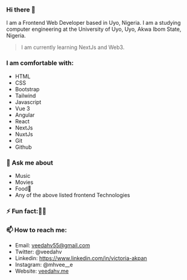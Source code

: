 ### Hi there 👋

<!--
**veedahv/veedahv** is a ✨ _special_ ✨ repository because its `README.md` (this file) appears on your GitHub profile.

Here are some ideas to get you started:

- 🔭 I’m currently working on ...
- 🌱 I’m currently learning ...
- 👯 I’m looking to collaborate on ...
- 🤔 I’m looking for help with ...
- 💬 Ask me about ...
- 📫 How to reach me: ...
- 😄 Pronouns: ...
- ⚡ Fun fact: ...
-->
<!-- Hi there 👋 -->
I am a Frontend Web Developer based in Uyo, Nigeria. I am a studying computer engineering at the University of Uyo, Uyo, Akwa Ibom State, Nigeria. 
>I am currently learning NextJs and Web3.


### I am comfortable with:

- HTML
- CSS 
- Bootstrap 
- Tailwind
- Javascript 
- Vue 3
- Angular
- React
- NextJs
- NuxtJs
- Git
- Github


### 💬 Ask me about
- Music
- Movies
- Food🤭 
- Any of the above listed frontend Technologies


### ⚡ Fun fact:🙂🙂


### 📫 How to reach me:
- Email: veedahv55@gmail.com 
- Twitter: @veedahv
- Linkedin: https://www.linkedin.com/in/victoria-akpan
- Instagram: @mhvee__e
- Website: [veedahv.me](https://veedahv.me)

